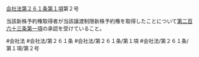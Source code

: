 [会社法第２６１条第１項](会社法＿＿＿＿第２６１条第１項)第２号

当該新株予約権取得者が当該譲渡制限新株予約権を取得したことについて[第二百六十三条第一項](会社法＿＿＿＿第２６３条第１項)の承認を受けていること。


#会社法
#会社法/第２６１条
#会社法/第２６１条/第１項
#会社法/第２６１条/第１項/第２号
